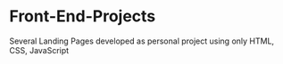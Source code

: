 # Front-End-Projects
Several Landing Pages developed as personal project using only HTML, CSS, JavaScript
